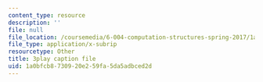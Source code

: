 ```yaml
---
content_type: resource
description: ''
file: null
file_location: /coursemedia/6-004-computation-structures-spring-2017/1a0bfcb8730920e259fa5da5adbced2d_8MWU1PxvaDY.srt
file_type: application/x-subrip
resourcetype: Other
title: 3play caption file
uid: 1a0bfcb8-7309-20e2-59fa-5da5adbced2d
---
```

